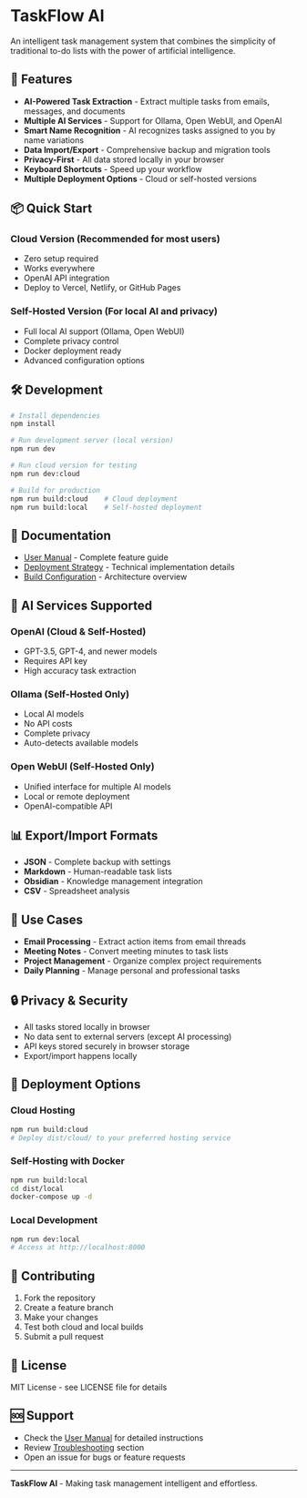 # TaskFlow AI

An intelligent task management system that combines the simplicity of traditional to-do lists with the power of artificial intelligence.

## 🚀 Features

- **AI-Powered Task Extraction** - Extract multiple tasks from emails, messages, and documents
- **Multiple AI Services** - Support for Ollama, Open WebUI, and OpenAI
- **Smart Name Recognition** - AI recognizes tasks assigned to you by name variations
- **Data Import/Export** - Comprehensive backup and migration tools
- **Privacy-First** - All data stored locally in your browser
- **Keyboard Shortcuts** - Speed up your workflow
- **Multiple Deployment Options** - Cloud or self-hosted versions

## 📦 Quick Start

### Cloud Version (Recommended for most users)
- Zero setup required
- Works everywhere
- OpenAI API integration
- Deploy to Vercel, Netlify, or GitHub Pages

### Self-Hosted Version (For local AI and privacy)
- Full local AI support (Ollama, Open WebUI)
- Complete privacy control
- Docker deployment ready
- Advanced configuration options

## 🛠️ Development

```bash
# Install dependencies
npm install

# Run development server (local version)
npm run dev

# Run cloud version for testing
npm run dev:cloud

# Build for production
npm run build:cloud    # Cloud deployment
npm run build:local    # Self-hosted deployment
```

## 📖 Documentation

- [User Manual](manual.html) - Complete feature guide
- [Deployment Strategy](README-DEPLOYMENT.md) - Technical implementation details
- [Build Configuration](deployment-strategy.md) - Architecture overview

## 🔧 AI Services Supported

### OpenAI (Cloud & Self-Hosted)
- GPT-3.5, GPT-4, and newer models
- Requires API key
- High accuracy task extraction

### Ollama (Self-Hosted Only)
- Local AI models
- No API costs
- Complete privacy
- Auto-detects available models

### Open WebUI (Self-Hosted Only)
- Unified interface for multiple AI models
- Local or remote deployment
- OpenAI-compatible API

## 📊 Export/Import Formats

- **JSON** - Complete backup with settings
- **Markdown** - Human-readable task lists
- **Obsidian** - Knowledge management integration
- **CSV** - Spreadsheet analysis

## 🎯 Use Cases

- **Email Processing** - Extract action items from email threads
- **Meeting Notes** - Convert meeting minutes to task lists
- **Project Management** - Organize complex project requirements
- **Daily Planning** - Manage personal and professional tasks

## 🔒 Privacy & Security

- All tasks stored locally in browser
- No data sent to external servers (except AI processing)
- API keys stored securely in browser storage
- Export/import happens locally

## 🚀 Deployment Options

### Cloud Hosting
```bash
npm run build:cloud
# Deploy dist/cloud/ to your preferred hosting service
```

### Self-Hosting with Docker
```bash
npm run build:local
cd dist/local
docker-compose up -d
```

### Local Development
```bash
npm run dev:local
# Access at http://localhost:8000
```

## 🤝 Contributing

1. Fork the repository
2. Create a feature branch
3. Make your changes
4. Test both cloud and local builds
5. Submit a pull request

## 📝 License

MIT License - see LICENSE file for details

## 🆘 Support

- Check the [User Manual](manual.html) for detailed instructions
- Review [Troubleshooting](manual.html#troubleshooting) section
- Open an issue for bugs or feature requests

---

**TaskFlow AI** - Making task management intelligent and effortless.
